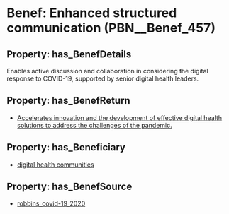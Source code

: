 # Benef: __Enhanced structured communication__ (PBN__Benef_457)

## Property: has_BenefDetails

Enables active discussion and collaboration in considering the digital response to COVID-19, supported by senior digital health leaders.

## Property: has_BenefReturn

* [Accelerates innovation and the development of effective digital health solutions to address the challenges of the pandemic.](../BenefReturn/PBN__BenefReturn_493)

## Property: has_Beneficiary

* [digital health communities](../Stakeholder/PBN__Stakeholder_205)

## Property: has_BenefSource

* [robbins_covid-19_2020](../Article/PBN__Article_93)

